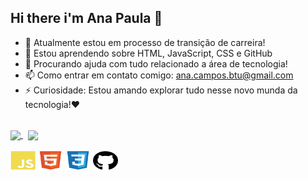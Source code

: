 ## Hi there i'm Ana Paula 👋

- 🔭 Atualmente estou em processo de transição de carreira!
- 🌱 Estou aprendendo sobre HTML, JavaScript, CSS e GitHub
- 🤔 Procurando ajuda com tudo relacionado a área de tecnologia!
- 📫 Como entrar em contato comigo: ana.campos.btu@gmail.com
- ⚡ Curiosidade: Estou amando explorar tudo nesse novo munda da tecnologia!❤️
  
<div><br>
  <a href="https://github.com/anuraghazra/github-readme-stats">
    <img height=150 align="center" src="https://github-readme-stats.vercel.app/api?username=anahmartins&show_icons=true&theme=shadow_blue"/>
  </a>
  <a>&nbsp;</a>
  <a href="https://github.com/anuraghazra/convoychat">
    <img height=150 align="center" src="https://github-readme-stats.vercel.app/api/top-langs/?username=anahmartins&layout=compact&theme=shadow_blue"/>
  </a>
</div>

<div style="display: inline_block"><br>
  <img align="center" alt="Js" height="30" width="40" src="https://raw.githubusercontent.com/devicons/devicon/master/icons/javascript/javascript-plain.svg">
  <img align="center" alt="HTML" height="30" width="40" src="https://raw.githubusercontent.com/devicons/devicon/master/icons/html5/html5-original.svg">
  <img align="center" alt="CSS" height="30" width="40" src="https://raw.githubusercontent.com/devicons/devicon/master/icons/css3/css3-original.svg">
  <img align="center" alt="GIHUB" height="30" width="40" src="https://github.com/free-icons/archive/blob/master/icons/brands-github.svg">
</div>

<div snake animation>
  <src = "https://github.com/anahmartins/anahmartins/blob/output/github-contribution-grid-snake2.svg">
</div>
